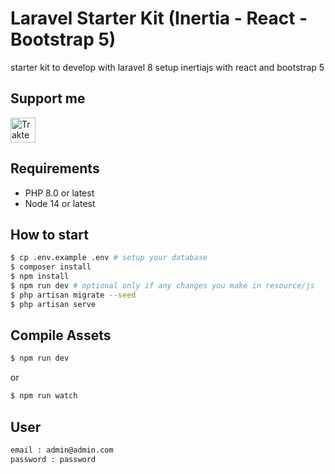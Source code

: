 # Laravel Starter Kit (Inertia - React - Bootstrap 5)

starter kit to develop with laravel 8 setup inertiajs with react and bootstrap 5

## Support me

<a href="https://trakteer.id/ajikamaludin" target="_blank"><img id="wse-buttons-preview" src="https://cdn.trakteer.id/images/embed/trbtn-blue-2.png" height="40" style="border:0px;height:40px;" alt="Trakteer Saya"></a>

## Requirements

* PHP 8.0 or latest
* Node 14 or latest

## How to start 

```bash
$ cp .env.example .env # setup your database
$ composer install
$ npm install
$ npm run dev # optional only if any changes you make in resource/js
$ php artisan migrate --seed
$ php artisan serve
```

## Compile Assets

```bash
$ npm run dev
```

or

```bash
$ npm run watch
```

## User 

```bash
email : admin@admin.com
password : password
```
